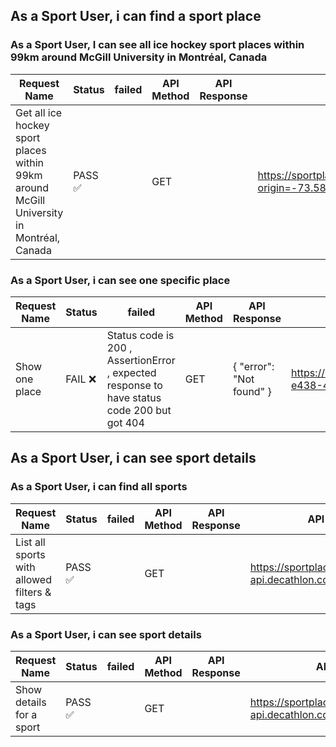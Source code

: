## As a Sport User, i can find a sport place

### As a Sport User, I can see all ice hockey sport places within 99km around McGill University in Montréal, Canada

Request Name | Status | failed | API Method | API Response | API URL |  API Status | API Code
---------- | ---------- | ---------- | ---------- | ---------- | ---------- | ---------- | ----------
| Get all ice hockey sport places within 99km around McGill University in Montréal, Canada | PASS :white_check_mark: |  | GET |  | https://sportplaces.api.decathlon.com/api/v1/places?origin=-73.582,45.511&radius=99&sports=175 | OK | 200 |

### As a Sport User, i can see one specific place

Request Name | Status | failed | API Method | API Response | API URL |  API Status | API Code
---------- | ---------- | ---------- | ---------- | ---------- | ---------- | ---------- | ----------
| Show one place | FAIL :x: | Status code is 200 , AssertionError , expected response to have status code 200 but got 404 | GET | { "error": "Not found" } | https://sportplaces.api.decathlon.com/api/v1/places/8b1e3027-e438-42c2-92ab-5ebd23f68d54 | Not Found | 404 |

## As a Sport User, i can see sport details

### As a Sport User, i can find all sports

Request Name | Status | failed | API Method | API Response | API URL |  API Status | API Code
---------- | ---------- | ---------- | ---------- | ---------- | ---------- | ---------- | ----------
| List all sports with allowed filters & tags | PASS :white_check_mark: |  | GET |  | https://sportplaces-api.decathlon.com/api/v1/sports | OK | 200 |

### As a Sport User, i can see sport details

Request Name | Status | failed | API Method | API Response | API URL |  API Status | API Code
---------- | ---------- | ---------- | ---------- | ---------- | ---------- | ---------- | ----------
| Show details for a sport | PASS :white_check_mark: |  | GET |  | https://sportplaces-api.decathlon.com/api/v1/sports/12 | OK | 201 |